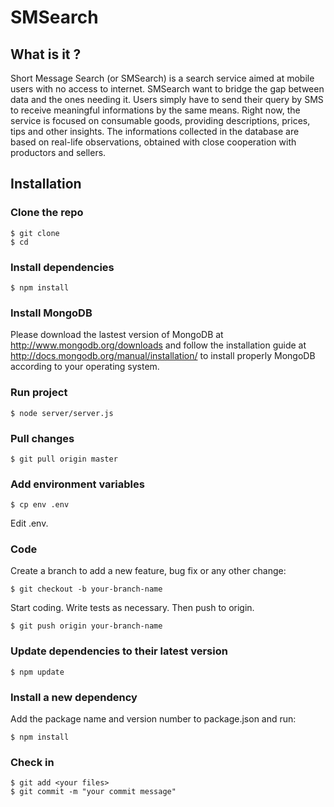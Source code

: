 # SMSearch

## What is it ?

Short Message Search (or SMSearch) is a search service aimed at mobile users with no access to internet. SMSearch want to bridge the gap between data and the ones needing it. Users simply have to send their query by SMS to receive meaningful informations by the same means. Right now, the service is focused on consumable goods, providing descriptions, prices, tips and other insights. The informations collected in the database are based on real-life observations, obtained with close cooperation with productors and sellers.

## Installation

### Clone the repo

    $ git clone 
    $ cd 

### Install dependencies

    $ npm install

### Install MongoDB

Please download the lastest version of MongoDB at http://www.mongodb.org/downloads
and follow the installation guide at http://docs.mongodb.org/manual/installation/
to install properly MongoDB according to your operating system.

### Run project

    $ node server/server.js

### Pull changes

    $ git pull origin master

### Add environment variables

    $ cp env .env

Edit .env.

### Code

Create a branch to add a new feature, bug fix or any other change:

    $ git checkout -b your-branch-name

Start coding. Write tests as necessary. Then push to origin.

    $ git push origin your-branch-name

### Update dependencies to their latest version

    $ npm update

### Install a new dependency

Add the package name and version number to package.json and run:

    $ npm install

### Check in

    $ git add <your files>
    $ git commit -m "your commit message"
